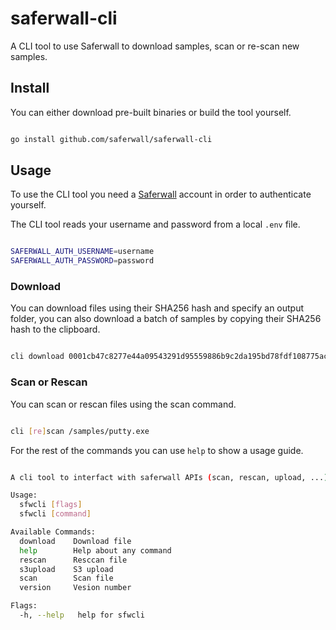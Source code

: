 # saferwall-cli

A CLI tool to use Saferwall to download samples, scan or re-scan new samples.


## Install

You can either download pre-built binaries or build the tool yourself.

```sh

go install github.com/saferwall/saferwall-cli

```
## Usage

To use the CLI tool you need a [Saferwall](https://saferwall.com) account in order to authenticate
yourself.

The CLI tool reads your username and password from a local ```.env``` file.

```sh

SAFERWALL_AUTH_USERNAME=username
SAFERWALL_AUTH_PASSWORD=password

```

### Download

You can download files using their SHA256 hash and specify an output folder, you can also download a batch of samples by copying their SHA256 hash to the clipboard.

```sh

cli download 0001cb47c8277e44a09543291d95559886b9c2da195bd78fdf108775ac91ac53 -o tmp/

```

### Scan or Rescan

You can scan or rescan files using the scan command.

```sh

cli [re]scan /samples/putty.exe

```

For the rest of the commands you can use ```help``` to show a usage guide.

```sh

A cli tool to interfact with saferwall APIs (scan, rescan, upload, ...)

Usage:
  sfwcli [flags]
  sfwcli [command]

Available Commands:
  download    Download file
  help        Help about any command
  rescan      Resccan file
  s3upload    S3 upload
  scan        Scan file
  version     Vesion number

Flags:
  -h, --help   help for sfwcli

```
